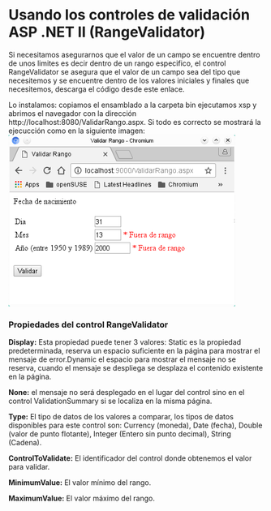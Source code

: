 # Usando los controles de validación ASP .NET II (RangeValidator)

Si necesitamos asegurarnos que el valor de un campo se encuentre dentro de unos limites es decir dentro de un rango especifico, el control RangeValidator se asegura que el valor de un campo sea del tipo que necesitemos y se encuentre dentro de los valores iniciales y finales que necesitemos, descarga el código desde este enlace.

Lo instalamos: copiamos el ensamblado a la carpeta bin ejecutamos xsp y abrimos el navegador con la dirección http://localhost:8080/ValidarRango.aspx.
Si todo es correcto se mostrará la ejecucción como en la siguiente imagen:
<img src="image1.png">

<h3>Propiedades del control RangeValidator</h3>

<strong>Display:</strong> Esta propiedad puede tener 3 valores: Static es la propiedad predeterminada, reserva un espacio suficiente en la página para mostrar el mensaje de error.Dynamic el espacio para mostrar el mensaje no se reserva, cuando el mensaje se despliega se desplaza el contenido existente en la página. 

<strong>None:</strong> el mensaje no será desplegado en el lugar del control sino en el control ValidationSummary si se localiza en la misma página.

<strong>Type:</strong> El tipo de datos de los valores a comparar, los tipos de datos disponibles para este control son: Currency (moneda), Date (fecha), Double (valor de punto flotante), Integer (Entero sin punto decimal), String (Cadena).

<strong>ControlToValidate:</strong> El identificador del control donde obtenemos el valor para validar.

<strong>MinimumValue:</strong> El valor mínimo del rango.

<strong>MaximumValue:</strong> El valor máximo del rango.
